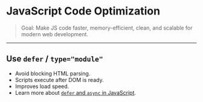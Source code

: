 # JavaScript Code Optimization
> Goal: Make JS code faster, memory-efficient, clean, and scalable for modern web development.

---

## Use `defer` / `type="module"`

- Avoid blocking HTML parsing.
- Scripts execute after DOM is ready.
- Improves load speed.
- Learn more about [`defer` and `async` in JavaScript](/00-Notes/JavaScript/01-JS_Introduction.md#defer-and-async-in-javascript).

